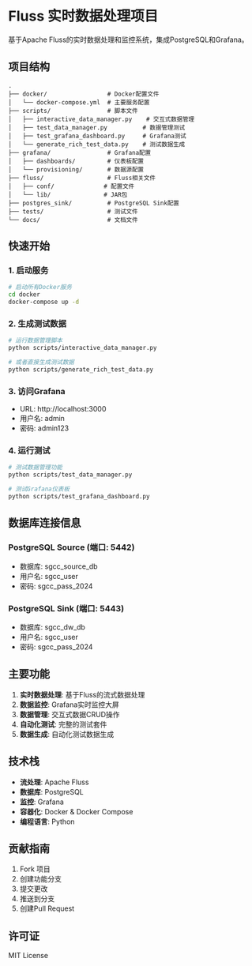 # Fluss 实时数据处理项目

基于Apache Fluss的实时数据处理和监控系统，集成PostgreSQL和Grafana。

## 项目结构

```
.
├── docker/                 # Docker配置文件
│   └── docker-compose.yml  # 主要服务配置
├── scripts/                # 脚本文件
│   ├── interactive_data_manager.py    # 交互式数据管理
│   ├── test_data_manager.py          # 数据管理测试
│   ├── test_grafana_dashboard.py     # Grafana测试
│   └── generate_rich_test_data.py    # 测试数据生成
├── grafana/                # Grafana配置
│   ├── dashboards/         # 仪表板配置
│   └── provisioning/       # 数据源配置
├── fluss/                  # Fluss相关文件
│   ├── conf/              # 配置文件
│   └── lib/               # JAR包
├── postgres_sink/          # PostgreSQL Sink配置
├── tests/                  # 测试文件
└── docs/                   # 文档文件
```

## 快速开始

### 1. 启动服务

```bash
# 启动所有Docker服务
cd docker
docker-compose up -d
```

### 2. 生成测试数据

```bash
# 运行数据管理脚本
python scripts/interactive_data_manager.py

# 或者直接生成测试数据
python scripts/generate_rich_test_data.py
```

### 3. 访问Grafana

- URL: http://localhost:3000
- 用户名: admin
- 密码: admin123

### 4. 运行测试

```bash
# 测试数据管理功能
python scripts/test_data_manager.py

# 测试Grafana仪表板
python scripts/test_grafana_dashboard.py
```

## 数据库连接信息

### PostgreSQL Source (端口: 5442)
- 数据库: sgcc_source_db
- 用户名: sgcc_user
- 密码: sgcc_pass_2024

### PostgreSQL Sink (端口: 5443)
- 数据库: sgcc_dw_db
- 用户名: sgcc_user
- 密码: sgcc_pass_2024

## 主要功能

1. **实时数据处理**: 基于Fluss的流式数据处理
2. **数据监控**: Grafana实时监控大屏
3. **数据管理**: 交互式数据CRUD操作
4. **自动化测试**: 完整的测试套件
5. **数据生成**: 自动化测试数据生成

## 技术栈

- **流处理**: Apache Fluss
- **数据库**: PostgreSQL
- **监控**: Grafana
- **容器化**: Docker & Docker Compose
- **编程语言**: Python

## 贡献指南

1. Fork 项目
2. 创建功能分支
3. 提交更改
4. 推送到分支
5. 创建Pull Request

## 许可证

MIT License